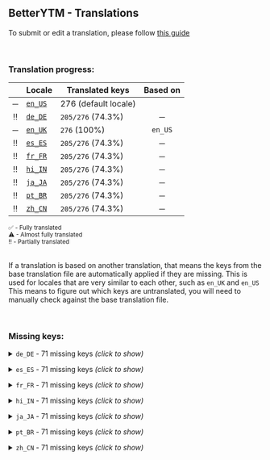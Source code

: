 <!--
  ‼️‼️‼️‼️‼️‼️‼️‼️‼️‼️‼️‼️‼️‼️‼️‼️‼️‼️‼️‼️‼️‼️‼️‼️‼️‼️‼️‼️‼️‼️‼️‼️‼️‼️‼️‼️‼️‼️‼️‼️‼️‼️‼️‼️‼️‼️‼️‼️‼️‼️‼️‼️‼️‼️‼️‼️
  ‼️‼️‼️             THIS IS A GENERATED FILE             ‼️‼️‼️
  ‼️‼️‼️ all changes will be overwritten after next build ‼️‼️‼️
  ‼️‼️‼️ only edit in `src/tools/tr-progress-template.md` ‼️‼️‼️
  ‼️‼️‼️‼️‼️‼️‼️‼️‼️‼️‼️‼️‼️‼️‼️‼️‼️‼️‼️‼️‼️‼️‼️‼️‼️‼️‼️‼️‼️‼️‼️‼️‼️‼️‼️‼️‼️‼️‼️‼️‼️‼️‼️‼️‼️‼️‼️‼️‼️‼️‼️‼️‼️‼️‼️‼️
-->



## BetterYTM - Translations
To submit or edit a translation, please follow [this guide](../../contributing.md#submitting-translations)

<br>

### Translation progress:
| &nbsp; | Locale | Translated keys | Based on |
| :----: | ------ | --------------- | :------: |
| ─ | [`en_US`](./en_US.json) | 276 (default locale) |  |
| ‼️ | [`de_DE`](./de_DE.json) | `205/276` (74.3%) | ─ |
| ─ | [`en_UK`](./en_UK.json) | `276` (100%) | `en_US` |
| ‼️ | [`es_ES`](./es_ES.json) | `205/276` (74.3%) | ─ |
| ‼️ | [`fr_FR`](./fr_FR.json) | `205/276` (74.3%) | ─ |
| ‼️ | [`hi_IN`](./hi_IN.json) | `205/276` (74.3%) | ─ |
| ‼️ | [`ja_JA`](./ja_JA.json) | `205/276` (74.3%) | ─ |
| ‼️ | [`pt_BR`](./pt_BR.json) | `205/276` (74.3%) | ─ |
| ‼️ | [`zh_CN`](./zh_CN.json) | `205/276` (74.3%) | ─ |

<sub>
✅ - Fully translated
</sub><br>
<sub>
⚠ - Almost fully translated
</sub><br>
<sub>
‼️ - Partially translated
</sub><br>

<br>

If a translation is based on another translation, that means the keys from the base translation file are automatically applied if they are missing. This is used for locales that are very similar to each other, such as `en_UK` and `en_US`  
This means to figure out which keys are untranslated, you will need to manually check against the base translation file.

<br>

### Missing keys:

<details><summary><code>de_DE</code> - 71 missing keys <i>(click to show)</i></summary><br>

| Key | English text |
| --- | ------------ |
| `bytm_config_export_import_title` | `Export or Import Configuration` |
| `bytm_config_import_desc` | `Paste the configuration you want to import into the field below, then click the import button:` |
| `bytm_config_export_desc` | `Copy the following text to export your configuration. Warning: it may contain sensitive data.` |
| `export_import` | `Export/Import` |
| `click_to_reveal` | `(click to reveal)` |
| `start_import_tooltip` | `Click to import the data you pasted above` |
| `import_success` | `Successfully imported the data` |
| `import_success_confirm_reload` | `Successfully imported the data.\nDo you want to reload the page now to apply changes?` |
| `copy` | `Copy` |
| `copied_to_clipboard` | `Copied to clipboard!` |
| `copy_hidden` | `Copy hidden` |
| `search_placeholder` | `Search...` |
| `search_clear` | `Clear search` |
| `close_tooltip` | `Click to close` |
| `new_entry` | `New entry` |
| `new_entry_tooltip` | `Click to create a new entry` |
| `remove_entry` | `Remove this entry` |
| `edit_entry` | `Edit this entry` |
| `open_lyrics_search_prompt` | `Enter the song title and artist to search for the lyrics:` |
| `auto_like_channels_dialog_title` | `Auto-liked Channels` |
| `auto_like_channels_dialog_desc` | `Here you can see what channels you have set to auto-like and you can edit, enable, disable and remove them.\nYou can also manually create entries, though it's easier to just visit the channel page and click the button there.` |
| `auto_like` | `Auto-like` |
| `auto_like_button_tooltip_enabled` | `Click to disable auto-liking. Shift-click to open the management dialog.` |
| `auto_like_button_tooltip_disabled` | `Click to enable auto-liking. Shift-click to open the management dialog.` |
| `add_auto_like_channel_id_prompt` | `Enter the user ID (@Name / UC...) or full URL of the channel you want to auto-like.\nPress "cancel" to exit.` |
| `add_auto_like_channel_invalid_id` | `The entered user ID is invalid.\nPlease make sure you copy the entire channel URL! It should contain a part like "channel/UC..." or "/@..."` |
| `add_auto_like_channel_already_exists_prompt_new_name` | `A channel with that ID is already in the list.\nDo you instead want to change its name?` |
| `add_auto_like_channel_name_prompt` | `Enter the name of the channel.\nPress "cancel" to exit.` |
| `auto_like_channel_edit_name_prompt` | `Enter the new name for this channel.\nPress "cancel" to exit.` |
| `auto_like_channel_edit_id_prompt` | `Enter the new user ID (@Name / UC...) or full URL for this channel.\nPress "cancel" to exit.` |
| `auto_like_enabled_toast` | `Auto-liking enabled` |
| `auto_like_disabled_toast` | `Auto-liking disabled` |
| `auto_liked_a_channels_song` | `Liked song by %1` |
| `auto_liked_a_channels_video` | `Liked video by %1` |
| `auto_like_export_or_import_tooltip` | `Export or import your auto-liked channels` |
| `auto_like_export_import_title` | `Export or Import Auto-liked Channels` |
| `auto_like_export_desc` | `Copy the following text to export your auto-liked channels.` |
| `auto_like_import_desc` | `Paste the auto-liked channels you want to import into the field below, then click the import button:` |
| `vote_label_likes-1` | `%1 like` |
| `vote_label_likes-n` | `%1 likes` |
| `vote_label_dislikes-1` | `%1 dislike` |
| `vote_label_dislikes-n` | `%1 dislikes` |
| `vote_ratio_disabled` | `Disabled` |
| `vote_ratio_green_red` | `Green and red` |
| `vote_ratio_blue_gray` | `Blue and gray` |
| `votes_format_short` | `Shortened` |
| `votes_format_full` | `Full number` |
| `feature_desc_showVotes` | `Show the amount of likes and dislikes on the currently playing song` |
| `feature_helptext_showVotes` | `This feature is powered by Return YouTube Dislike and will show the approximate amount of likes and dislikes on the currently playing song.` |
| `feature_desc_showVotesFormat` | `How should the likes and dislikes be formatted?` |
| `feature_desc_lyricsQueueButton` | `Add a button to each song in a list to open its lyrics page` |
| `feature_desc_deleteFromQueueButton` | `Add a button to each song in a list to quickly remove it` |
| `feature_desc_listButtonsPlacement` | `Where should the list buttons show up?` |
| `feature_helptext_listButtonsPlacement` | `There are various song lists on the site like album pages, playlists and the currently playing queue.\nWith this option you can choose where the list buttons should show up.` |
| `feature_desc_autoLikeChannels` | `Automatically like all songs and videos of certain channels` |
| `feature_helpText_autoLikeChannels` | `Once enabled, you can enable this feature for certain channels by opening their page and clicking the toggle button. Afterwards, any song you play of that channel will be liked automatically.\nUse the option below to open a dialog to manage the channels.` |
| `feature_desc_autoLikeChannelToggleBtn` | `Add a button to each channel page to enable or disable auto-liking` |
| `feature_desc_autoLikePlayerBarToggleBtn` | `Add a button to the media controls to enable or disable auto-liking` |
| `feature_desc_autoLikeTimeout` | `How many seconds a song needs to play before being auto-liked` |
| `feature_desc_autoLikeShowToast` | `Show a toast notification when a song is auto-liked` |
| `feature_desc_autoLikeOpenMgmtDialog` | `Open the dialog to manage auto-liked channels` |
| `feature_btn_autoLikeOpenMgmtDialog` | `Open dialog` |
| `feature_btn_autoLikeOpenMgmtDialog_running` | `Opening...` |
| `feature_desc_initTimeout` | `How many seconds to wait for features to initialize before considering them to likely be in an errored state` |
| `feature_helptext_initTimeout` | `This is the amount of time in milliseconds that the script will wait for features to initialize before considering them to likely be in an errored state.\nThis will not affect the script's behavior in a significant way, but if one of your plugins can't initialize in time, you should try increasing this value.` |
| `feature_desc_toastDuration` | `For how many seconds custom toast notifications should be shown - 0 to disable them entirely` |
| `feature_desc_resetConfig` | `Reset all settings to their default values` |
| `feature_btn_resetConfig` | `Reset settings` |
| `feature_btn_resetConfig_running` | `Confirming...` |
| `plugin_validation_error_invalid_property-1` | `Property '%1' with value '%2' is invalid. Example value: %3` |
| `plugin_validation_error_invalid_property-n` | `Property '%1' with value '%2' is invalid. Example values: %3` |

<br></details>

<details><summary><code>es_ES</code> - 71 missing keys <i>(click to show)</i></summary><br>

| Key | English text |
| --- | ------------ |
| `bytm_config_export_import_title` | `Export or Import Configuration` |
| `bytm_config_import_desc` | `Paste the configuration you want to import into the field below, then click the import button:` |
| `bytm_config_export_desc` | `Copy the following text to export your configuration. Warning: it may contain sensitive data.` |
| `export_import` | `Export/Import` |
| `click_to_reveal` | `(click to reveal)` |
| `start_import_tooltip` | `Click to import the data you pasted above` |
| `import_success` | `Successfully imported the data` |
| `import_success_confirm_reload` | `Successfully imported the data.\nDo you want to reload the page now to apply changes?` |
| `copy` | `Copy` |
| `copied_to_clipboard` | `Copied to clipboard!` |
| `copy_hidden` | `Copy hidden` |
| `search_placeholder` | `Search...` |
| `search_clear` | `Clear search` |
| `close_tooltip` | `Click to close` |
| `new_entry` | `New entry` |
| `new_entry_tooltip` | `Click to create a new entry` |
| `remove_entry` | `Remove this entry` |
| `edit_entry` | `Edit this entry` |
| `open_lyrics_search_prompt` | `Enter the song title and artist to search for the lyrics:` |
| `auto_like_channels_dialog_title` | `Auto-liked Channels` |
| `auto_like_channels_dialog_desc` | `Here you can see what channels you have set to auto-like and you can edit, enable, disable and remove them.\nYou can also manually create entries, though it's easier to just visit the channel page and click the button there.` |
| `auto_like` | `Auto-like` |
| `auto_like_button_tooltip_enabled` | `Click to disable auto-liking. Shift-click to open the management dialog.` |
| `auto_like_button_tooltip_disabled` | `Click to enable auto-liking. Shift-click to open the management dialog.` |
| `add_auto_like_channel_id_prompt` | `Enter the user ID (@Name / UC...) or full URL of the channel you want to auto-like.\nPress "cancel" to exit.` |
| `add_auto_like_channel_invalid_id` | `The entered user ID is invalid.\nPlease make sure you copy the entire channel URL! It should contain a part like "channel/UC..." or "/@..."` |
| `add_auto_like_channel_already_exists_prompt_new_name` | `A channel with that ID is already in the list.\nDo you instead want to change its name?` |
| `add_auto_like_channel_name_prompt` | `Enter the name of the channel.\nPress "cancel" to exit.` |
| `auto_like_channel_edit_name_prompt` | `Enter the new name for this channel.\nPress "cancel" to exit.` |
| `auto_like_channel_edit_id_prompt` | `Enter the new user ID (@Name / UC...) or full URL for this channel.\nPress "cancel" to exit.` |
| `auto_like_enabled_toast` | `Auto-liking enabled` |
| `auto_like_disabled_toast` | `Auto-liking disabled` |
| `auto_liked_a_channels_song` | `Liked song by %1` |
| `auto_liked_a_channels_video` | `Liked video by %1` |
| `auto_like_export_or_import_tooltip` | `Export or import your auto-liked channels` |
| `auto_like_export_import_title` | `Export or Import Auto-liked Channels` |
| `auto_like_export_desc` | `Copy the following text to export your auto-liked channels.` |
| `auto_like_import_desc` | `Paste the auto-liked channels you want to import into the field below, then click the import button:` |
| `vote_label_likes-1` | `%1 like` |
| `vote_label_likes-n` | `%1 likes` |
| `vote_label_dislikes-1` | `%1 dislike` |
| `vote_label_dislikes-n` | `%1 dislikes` |
| `vote_ratio_disabled` | `Disabled` |
| `vote_ratio_green_red` | `Green and red` |
| `vote_ratio_blue_gray` | `Blue and gray` |
| `votes_format_short` | `Shortened` |
| `votes_format_full` | `Full number` |
| `feature_desc_showVotes` | `Show the amount of likes and dislikes on the currently playing song` |
| `feature_helptext_showVotes` | `This feature is powered by Return YouTube Dislike and will show the approximate amount of likes and dislikes on the currently playing song.` |
| `feature_desc_showVotesFormat` | `How should the likes and dislikes be formatted?` |
| `feature_desc_lyricsQueueButton` | `Add a button to each song in a list to open its lyrics page` |
| `feature_desc_deleteFromQueueButton` | `Add a button to each song in a list to quickly remove it` |
| `feature_desc_listButtonsPlacement` | `Where should the list buttons show up?` |
| `feature_helptext_listButtonsPlacement` | `There are various song lists on the site like album pages, playlists and the currently playing queue.\nWith this option you can choose where the list buttons should show up.` |
| `feature_desc_autoLikeChannels` | `Automatically like all songs and videos of certain channels` |
| `feature_helpText_autoLikeChannels` | `Once enabled, you can enable this feature for certain channels by opening their page and clicking the toggle button. Afterwards, any song you play of that channel will be liked automatically.\nUse the option below to open a dialog to manage the channels.` |
| `feature_desc_autoLikeChannelToggleBtn` | `Add a button to each channel page to enable or disable auto-liking` |
| `feature_desc_autoLikePlayerBarToggleBtn` | `Add a button to the media controls to enable or disable auto-liking` |
| `feature_desc_autoLikeTimeout` | `How many seconds a song needs to play before being auto-liked` |
| `feature_desc_autoLikeShowToast` | `Show a toast notification when a song is auto-liked` |
| `feature_desc_autoLikeOpenMgmtDialog` | `Open the dialog to manage auto-liked channels` |
| `feature_btn_autoLikeOpenMgmtDialog` | `Open dialog` |
| `feature_btn_autoLikeOpenMgmtDialog_running` | `Opening...` |
| `feature_desc_initTimeout` | `How many seconds to wait for features to initialize before considering them to likely be in an errored state` |
| `feature_helptext_initTimeout` | `This is the amount of time in milliseconds that the script will wait for features to initialize before considering them to likely be in an errored state.\nThis will not affect the script's behavior in a significant way, but if one of your plugins can't initialize in time, you should try increasing this value.` |
| `feature_desc_toastDuration` | `For how many seconds custom toast notifications should be shown - 0 to disable them entirely` |
| `feature_desc_resetConfig` | `Reset all settings to their default values` |
| `feature_btn_resetConfig` | `Reset settings` |
| `feature_btn_resetConfig_running` | `Confirming...` |
| `plugin_validation_error_invalid_property-1` | `Property '%1' with value '%2' is invalid. Example value: %3` |
| `plugin_validation_error_invalid_property-n` | `Property '%1' with value '%2' is invalid. Example values: %3` |

<br></details>

<details><summary><code>fr_FR</code> - 71 missing keys <i>(click to show)</i></summary><br>

| Key | English text |
| --- | ------------ |
| `bytm_config_export_import_title` | `Export or Import Configuration` |
| `bytm_config_import_desc` | `Paste the configuration you want to import into the field below, then click the import button:` |
| `bytm_config_export_desc` | `Copy the following text to export your configuration. Warning: it may contain sensitive data.` |
| `export_import` | `Export/Import` |
| `click_to_reveal` | `(click to reveal)` |
| `start_import_tooltip` | `Click to import the data you pasted above` |
| `import_success` | `Successfully imported the data` |
| `import_success_confirm_reload` | `Successfully imported the data.\nDo you want to reload the page now to apply changes?` |
| `copy` | `Copy` |
| `copied_to_clipboard` | `Copied to clipboard!` |
| `copy_hidden` | `Copy hidden` |
| `search_placeholder` | `Search...` |
| `search_clear` | `Clear search` |
| `close_tooltip` | `Click to close` |
| `new_entry` | `New entry` |
| `new_entry_tooltip` | `Click to create a new entry` |
| `remove_entry` | `Remove this entry` |
| `edit_entry` | `Edit this entry` |
| `open_lyrics_search_prompt` | `Enter the song title and artist to search for the lyrics:` |
| `auto_like_channels_dialog_title` | `Auto-liked Channels` |
| `auto_like_channels_dialog_desc` | `Here you can see what channels you have set to auto-like and you can edit, enable, disable and remove them.\nYou can also manually create entries, though it's easier to just visit the channel page and click the button there.` |
| `auto_like` | `Auto-like` |
| `auto_like_button_tooltip_enabled` | `Click to disable auto-liking. Shift-click to open the management dialog.` |
| `auto_like_button_tooltip_disabled` | `Click to enable auto-liking. Shift-click to open the management dialog.` |
| `add_auto_like_channel_id_prompt` | `Enter the user ID (@Name / UC...) or full URL of the channel you want to auto-like.\nPress "cancel" to exit.` |
| `add_auto_like_channel_invalid_id` | `The entered user ID is invalid.\nPlease make sure you copy the entire channel URL! It should contain a part like "channel/UC..." or "/@..."` |
| `add_auto_like_channel_already_exists_prompt_new_name` | `A channel with that ID is already in the list.\nDo you instead want to change its name?` |
| `add_auto_like_channel_name_prompt` | `Enter the name of the channel.\nPress "cancel" to exit.` |
| `auto_like_channel_edit_name_prompt` | `Enter the new name for this channel.\nPress "cancel" to exit.` |
| `auto_like_channel_edit_id_prompt` | `Enter the new user ID (@Name / UC...) or full URL for this channel.\nPress "cancel" to exit.` |
| `auto_like_enabled_toast` | `Auto-liking enabled` |
| `auto_like_disabled_toast` | `Auto-liking disabled` |
| `auto_liked_a_channels_song` | `Liked song by %1` |
| `auto_liked_a_channels_video` | `Liked video by %1` |
| `auto_like_export_or_import_tooltip` | `Export or import your auto-liked channels` |
| `auto_like_export_import_title` | `Export or Import Auto-liked Channels` |
| `auto_like_export_desc` | `Copy the following text to export your auto-liked channels.` |
| `auto_like_import_desc` | `Paste the auto-liked channels you want to import into the field below, then click the import button:` |
| `vote_label_likes-1` | `%1 like` |
| `vote_label_likes-n` | `%1 likes` |
| `vote_label_dislikes-1` | `%1 dislike` |
| `vote_label_dislikes-n` | `%1 dislikes` |
| `vote_ratio_disabled` | `Disabled` |
| `vote_ratio_green_red` | `Green and red` |
| `vote_ratio_blue_gray` | `Blue and gray` |
| `votes_format_short` | `Shortened` |
| `votes_format_full` | `Full number` |
| `feature_desc_showVotes` | `Show the amount of likes and dislikes on the currently playing song` |
| `feature_helptext_showVotes` | `This feature is powered by Return YouTube Dislike and will show the approximate amount of likes and dislikes on the currently playing song.` |
| `feature_desc_showVotesFormat` | `How should the likes and dislikes be formatted?` |
| `feature_desc_lyricsQueueButton` | `Add a button to each song in a list to open its lyrics page` |
| `feature_desc_deleteFromQueueButton` | `Add a button to each song in a list to quickly remove it` |
| `feature_desc_listButtonsPlacement` | `Where should the list buttons show up?` |
| `feature_helptext_listButtonsPlacement` | `There are various song lists on the site like album pages, playlists and the currently playing queue.\nWith this option you can choose where the list buttons should show up.` |
| `feature_desc_autoLikeChannels` | `Automatically like all songs and videos of certain channels` |
| `feature_helpText_autoLikeChannels` | `Once enabled, you can enable this feature for certain channels by opening their page and clicking the toggle button. Afterwards, any song you play of that channel will be liked automatically.\nUse the option below to open a dialog to manage the channels.` |
| `feature_desc_autoLikeChannelToggleBtn` | `Add a button to each channel page to enable or disable auto-liking` |
| `feature_desc_autoLikePlayerBarToggleBtn` | `Add a button to the media controls to enable or disable auto-liking` |
| `feature_desc_autoLikeTimeout` | `How many seconds a song needs to play before being auto-liked` |
| `feature_desc_autoLikeShowToast` | `Show a toast notification when a song is auto-liked` |
| `feature_desc_autoLikeOpenMgmtDialog` | `Open the dialog to manage auto-liked channels` |
| `feature_btn_autoLikeOpenMgmtDialog` | `Open dialog` |
| `feature_btn_autoLikeOpenMgmtDialog_running` | `Opening...` |
| `feature_desc_initTimeout` | `How many seconds to wait for features to initialize before considering them to likely be in an errored state` |
| `feature_helptext_initTimeout` | `This is the amount of time in milliseconds that the script will wait for features to initialize before considering them to likely be in an errored state.\nThis will not affect the script's behavior in a significant way, but if one of your plugins can't initialize in time, you should try increasing this value.` |
| `feature_desc_toastDuration` | `For how many seconds custom toast notifications should be shown - 0 to disable them entirely` |
| `feature_desc_resetConfig` | `Reset all settings to their default values` |
| `feature_btn_resetConfig` | `Reset settings` |
| `feature_btn_resetConfig_running` | `Confirming...` |
| `plugin_validation_error_invalid_property-1` | `Property '%1' with value '%2' is invalid. Example value: %3` |
| `plugin_validation_error_invalid_property-n` | `Property '%1' with value '%2' is invalid. Example values: %3` |

<br></details>

<details><summary><code>hi_IN</code> - 71 missing keys <i>(click to show)</i></summary><br>

| Key | English text |
| --- | ------------ |
| `bytm_config_export_import_title` | `Export or Import Configuration` |
| `bytm_config_import_desc` | `Paste the configuration you want to import into the field below, then click the import button:` |
| `bytm_config_export_desc` | `Copy the following text to export your configuration. Warning: it may contain sensitive data.` |
| `export_import` | `Export/Import` |
| `click_to_reveal` | `(click to reveal)` |
| `start_import_tooltip` | `Click to import the data you pasted above` |
| `import_success` | `Successfully imported the data` |
| `import_success_confirm_reload` | `Successfully imported the data.\nDo you want to reload the page now to apply changes?` |
| `copy` | `Copy` |
| `copied_to_clipboard` | `Copied to clipboard!` |
| `copy_hidden` | `Copy hidden` |
| `search_placeholder` | `Search...` |
| `search_clear` | `Clear search` |
| `close_tooltip` | `Click to close` |
| `new_entry` | `New entry` |
| `new_entry_tooltip` | `Click to create a new entry` |
| `remove_entry` | `Remove this entry` |
| `edit_entry` | `Edit this entry` |
| `open_lyrics_search_prompt` | `Enter the song title and artist to search for the lyrics:` |
| `auto_like_channels_dialog_title` | `Auto-liked Channels` |
| `auto_like_channels_dialog_desc` | `Here you can see what channels you have set to auto-like and you can edit, enable, disable and remove them.\nYou can also manually create entries, though it's easier to just visit the channel page and click the button there.` |
| `auto_like` | `Auto-like` |
| `auto_like_button_tooltip_enabled` | `Click to disable auto-liking. Shift-click to open the management dialog.` |
| `auto_like_button_tooltip_disabled` | `Click to enable auto-liking. Shift-click to open the management dialog.` |
| `add_auto_like_channel_id_prompt` | `Enter the user ID (@Name / UC...) or full URL of the channel you want to auto-like.\nPress "cancel" to exit.` |
| `add_auto_like_channel_invalid_id` | `The entered user ID is invalid.\nPlease make sure you copy the entire channel URL! It should contain a part like "channel/UC..." or "/@..."` |
| `add_auto_like_channel_already_exists_prompt_new_name` | `A channel with that ID is already in the list.\nDo you instead want to change its name?` |
| `add_auto_like_channel_name_prompt` | `Enter the name of the channel.\nPress "cancel" to exit.` |
| `auto_like_channel_edit_name_prompt` | `Enter the new name for this channel.\nPress "cancel" to exit.` |
| `auto_like_channel_edit_id_prompt` | `Enter the new user ID (@Name / UC...) or full URL for this channel.\nPress "cancel" to exit.` |
| `auto_like_enabled_toast` | `Auto-liking enabled` |
| `auto_like_disabled_toast` | `Auto-liking disabled` |
| `auto_liked_a_channels_song` | `Liked song by %1` |
| `auto_liked_a_channels_video` | `Liked video by %1` |
| `auto_like_export_or_import_tooltip` | `Export or import your auto-liked channels` |
| `auto_like_export_import_title` | `Export or Import Auto-liked Channels` |
| `auto_like_export_desc` | `Copy the following text to export your auto-liked channels.` |
| `auto_like_import_desc` | `Paste the auto-liked channels you want to import into the field below, then click the import button:` |
| `vote_label_likes-1` | `%1 like` |
| `vote_label_likes-n` | `%1 likes` |
| `vote_label_dislikes-1` | `%1 dislike` |
| `vote_label_dislikes-n` | `%1 dislikes` |
| `vote_ratio_disabled` | `Disabled` |
| `vote_ratio_green_red` | `Green and red` |
| `vote_ratio_blue_gray` | `Blue and gray` |
| `votes_format_short` | `Shortened` |
| `votes_format_full` | `Full number` |
| `feature_desc_showVotes` | `Show the amount of likes and dislikes on the currently playing song` |
| `feature_helptext_showVotes` | `This feature is powered by Return YouTube Dislike and will show the approximate amount of likes and dislikes on the currently playing song.` |
| `feature_desc_showVotesFormat` | `How should the likes and dislikes be formatted?` |
| `feature_desc_lyricsQueueButton` | `Add a button to each song in a list to open its lyrics page` |
| `feature_desc_deleteFromQueueButton` | `Add a button to each song in a list to quickly remove it` |
| `feature_desc_listButtonsPlacement` | `Where should the list buttons show up?` |
| `feature_helptext_listButtonsPlacement` | `There are various song lists on the site like album pages, playlists and the currently playing queue.\nWith this option you can choose where the list buttons should show up.` |
| `feature_desc_autoLikeChannels` | `Automatically like all songs and videos of certain channels` |
| `feature_helpText_autoLikeChannels` | `Once enabled, you can enable this feature for certain channels by opening their page and clicking the toggle button. Afterwards, any song you play of that channel will be liked automatically.\nUse the option below to open a dialog to manage the channels.` |
| `feature_desc_autoLikeChannelToggleBtn` | `Add a button to each channel page to enable or disable auto-liking` |
| `feature_desc_autoLikePlayerBarToggleBtn` | `Add a button to the media controls to enable or disable auto-liking` |
| `feature_desc_autoLikeTimeout` | `How many seconds a song needs to play before being auto-liked` |
| `feature_desc_autoLikeShowToast` | `Show a toast notification when a song is auto-liked` |
| `feature_desc_autoLikeOpenMgmtDialog` | `Open the dialog to manage auto-liked channels` |
| `feature_btn_autoLikeOpenMgmtDialog` | `Open dialog` |
| `feature_btn_autoLikeOpenMgmtDialog_running` | `Opening...` |
| `feature_desc_initTimeout` | `How many seconds to wait for features to initialize before considering them to likely be in an errored state` |
| `feature_helptext_initTimeout` | `This is the amount of time in milliseconds that the script will wait for features to initialize before considering them to likely be in an errored state.\nThis will not affect the script's behavior in a significant way, but if one of your plugins can't initialize in time, you should try increasing this value.` |
| `feature_desc_toastDuration` | `For how many seconds custom toast notifications should be shown - 0 to disable them entirely` |
| `feature_desc_resetConfig` | `Reset all settings to their default values` |
| `feature_btn_resetConfig` | `Reset settings` |
| `feature_btn_resetConfig_running` | `Confirming...` |
| `plugin_validation_error_invalid_property-1` | `Property '%1' with value '%2' is invalid. Example value: %3` |
| `plugin_validation_error_invalid_property-n` | `Property '%1' with value '%2' is invalid. Example values: %3` |

<br></details>

<details><summary><code>ja_JA</code> - 71 missing keys <i>(click to show)</i></summary><br>

| Key | English text |
| --- | ------------ |
| `bytm_config_export_import_title` | `Export or Import Configuration` |
| `bytm_config_import_desc` | `Paste the configuration you want to import into the field below, then click the import button:` |
| `bytm_config_export_desc` | `Copy the following text to export your configuration. Warning: it may contain sensitive data.` |
| `export_import` | `Export/Import` |
| `click_to_reveal` | `(click to reveal)` |
| `start_import_tooltip` | `Click to import the data you pasted above` |
| `import_success` | `Successfully imported the data` |
| `import_success_confirm_reload` | `Successfully imported the data.\nDo you want to reload the page now to apply changes?` |
| `copy` | `Copy` |
| `copied_to_clipboard` | `Copied to clipboard!` |
| `copy_hidden` | `Copy hidden` |
| `search_placeholder` | `Search...` |
| `search_clear` | `Clear search` |
| `close_tooltip` | `Click to close` |
| `new_entry` | `New entry` |
| `new_entry_tooltip` | `Click to create a new entry` |
| `remove_entry` | `Remove this entry` |
| `edit_entry` | `Edit this entry` |
| `open_lyrics_search_prompt` | `Enter the song title and artist to search for the lyrics:` |
| `auto_like_channels_dialog_title` | `Auto-liked Channels` |
| `auto_like_channels_dialog_desc` | `Here you can see what channels you have set to auto-like and you can edit, enable, disable and remove them.\nYou can also manually create entries, though it's easier to just visit the channel page and click the button there.` |
| `auto_like` | `Auto-like` |
| `auto_like_button_tooltip_enabled` | `Click to disable auto-liking. Shift-click to open the management dialog.` |
| `auto_like_button_tooltip_disabled` | `Click to enable auto-liking. Shift-click to open the management dialog.` |
| `add_auto_like_channel_id_prompt` | `Enter the user ID (@Name / UC...) or full URL of the channel you want to auto-like.\nPress "cancel" to exit.` |
| `add_auto_like_channel_invalid_id` | `The entered user ID is invalid.\nPlease make sure you copy the entire channel URL! It should contain a part like "channel/UC..." or "/@..."` |
| `add_auto_like_channel_already_exists_prompt_new_name` | `A channel with that ID is already in the list.\nDo you instead want to change its name?` |
| `add_auto_like_channel_name_prompt` | `Enter the name of the channel.\nPress "cancel" to exit.` |
| `auto_like_channel_edit_name_prompt` | `Enter the new name for this channel.\nPress "cancel" to exit.` |
| `auto_like_channel_edit_id_prompt` | `Enter the new user ID (@Name / UC...) or full URL for this channel.\nPress "cancel" to exit.` |
| `auto_like_enabled_toast` | `Auto-liking enabled` |
| `auto_like_disabled_toast` | `Auto-liking disabled` |
| `auto_liked_a_channels_song` | `Liked song by %1` |
| `auto_liked_a_channels_video` | `Liked video by %1` |
| `auto_like_export_or_import_tooltip` | `Export or import your auto-liked channels` |
| `auto_like_export_import_title` | `Export or Import Auto-liked Channels` |
| `auto_like_export_desc` | `Copy the following text to export your auto-liked channels.` |
| `auto_like_import_desc` | `Paste the auto-liked channels you want to import into the field below, then click the import button:` |
| `vote_label_likes-1` | `%1 like` |
| `vote_label_likes-n` | `%1 likes` |
| `vote_label_dislikes-1` | `%1 dislike` |
| `vote_label_dislikes-n` | `%1 dislikes` |
| `vote_ratio_disabled` | `Disabled` |
| `vote_ratio_green_red` | `Green and red` |
| `vote_ratio_blue_gray` | `Blue and gray` |
| `votes_format_short` | `Shortened` |
| `votes_format_full` | `Full number` |
| `feature_desc_showVotes` | `Show the amount of likes and dislikes on the currently playing song` |
| `feature_helptext_showVotes` | `This feature is powered by Return YouTube Dislike and will show the approximate amount of likes and dislikes on the currently playing song.` |
| `feature_desc_showVotesFormat` | `How should the likes and dislikes be formatted?` |
| `feature_desc_lyricsQueueButton` | `Add a button to each song in a list to open its lyrics page` |
| `feature_desc_deleteFromQueueButton` | `Add a button to each song in a list to quickly remove it` |
| `feature_desc_listButtonsPlacement` | `Where should the list buttons show up?` |
| `feature_helptext_listButtonsPlacement` | `There are various song lists on the site like album pages, playlists and the currently playing queue.\nWith this option you can choose where the list buttons should show up.` |
| `feature_desc_autoLikeChannels` | `Automatically like all songs and videos of certain channels` |
| `feature_helpText_autoLikeChannels` | `Once enabled, you can enable this feature for certain channels by opening their page and clicking the toggle button. Afterwards, any song you play of that channel will be liked automatically.\nUse the option below to open a dialog to manage the channels.` |
| `feature_desc_autoLikeChannelToggleBtn` | `Add a button to each channel page to enable or disable auto-liking` |
| `feature_desc_autoLikePlayerBarToggleBtn` | `Add a button to the media controls to enable or disable auto-liking` |
| `feature_desc_autoLikeTimeout` | `How many seconds a song needs to play before being auto-liked` |
| `feature_desc_autoLikeShowToast` | `Show a toast notification when a song is auto-liked` |
| `feature_desc_autoLikeOpenMgmtDialog` | `Open the dialog to manage auto-liked channels` |
| `feature_btn_autoLikeOpenMgmtDialog` | `Open dialog` |
| `feature_btn_autoLikeOpenMgmtDialog_running` | `Opening...` |
| `feature_desc_initTimeout` | `How many seconds to wait for features to initialize before considering them to likely be in an errored state` |
| `feature_helptext_initTimeout` | `This is the amount of time in milliseconds that the script will wait for features to initialize before considering them to likely be in an errored state.\nThis will not affect the script's behavior in a significant way, but if one of your plugins can't initialize in time, you should try increasing this value.` |
| `feature_desc_toastDuration` | `For how many seconds custom toast notifications should be shown - 0 to disable them entirely` |
| `feature_desc_resetConfig` | `Reset all settings to their default values` |
| `feature_btn_resetConfig` | `Reset settings` |
| `feature_btn_resetConfig_running` | `Confirming...` |
| `plugin_validation_error_invalid_property-1` | `Property '%1' with value '%2' is invalid. Example value: %3` |
| `plugin_validation_error_invalid_property-n` | `Property '%1' with value '%2' is invalid. Example values: %3` |

<br></details>

<details><summary><code>pt_BR</code> - 71 missing keys <i>(click to show)</i></summary><br>

| Key | English text |
| --- | ------------ |
| `bytm_config_export_import_title` | `Export or Import Configuration` |
| `bytm_config_import_desc` | `Paste the configuration you want to import into the field below, then click the import button:` |
| `bytm_config_export_desc` | `Copy the following text to export your configuration. Warning: it may contain sensitive data.` |
| `export_import` | `Export/Import` |
| `click_to_reveal` | `(click to reveal)` |
| `start_import_tooltip` | `Click to import the data you pasted above` |
| `import_success` | `Successfully imported the data` |
| `import_success_confirm_reload` | `Successfully imported the data.\nDo you want to reload the page now to apply changes?` |
| `copy` | `Copy` |
| `copied_to_clipboard` | `Copied to clipboard!` |
| `copy_hidden` | `Copy hidden` |
| `search_placeholder` | `Search...` |
| `search_clear` | `Clear search` |
| `close_tooltip` | `Click to close` |
| `new_entry` | `New entry` |
| `new_entry_tooltip` | `Click to create a new entry` |
| `remove_entry` | `Remove this entry` |
| `edit_entry` | `Edit this entry` |
| `open_lyrics_search_prompt` | `Enter the song title and artist to search for the lyrics:` |
| `auto_like_channels_dialog_title` | `Auto-liked Channels` |
| `auto_like_channels_dialog_desc` | `Here you can see what channels you have set to auto-like and you can edit, enable, disable and remove them.\nYou can also manually create entries, though it's easier to just visit the channel page and click the button there.` |
| `auto_like` | `Auto-like` |
| `auto_like_button_tooltip_enabled` | `Click to disable auto-liking. Shift-click to open the management dialog.` |
| `auto_like_button_tooltip_disabled` | `Click to enable auto-liking. Shift-click to open the management dialog.` |
| `add_auto_like_channel_id_prompt` | `Enter the user ID (@Name / UC...) or full URL of the channel you want to auto-like.\nPress "cancel" to exit.` |
| `add_auto_like_channel_invalid_id` | `The entered user ID is invalid.\nPlease make sure you copy the entire channel URL! It should contain a part like "channel/UC..." or "/@..."` |
| `add_auto_like_channel_already_exists_prompt_new_name` | `A channel with that ID is already in the list.\nDo you instead want to change its name?` |
| `add_auto_like_channel_name_prompt` | `Enter the name of the channel.\nPress "cancel" to exit.` |
| `auto_like_channel_edit_name_prompt` | `Enter the new name for this channel.\nPress "cancel" to exit.` |
| `auto_like_channel_edit_id_prompt` | `Enter the new user ID (@Name / UC...) or full URL for this channel.\nPress "cancel" to exit.` |
| `auto_like_enabled_toast` | `Auto-liking enabled` |
| `auto_like_disabled_toast` | `Auto-liking disabled` |
| `auto_liked_a_channels_song` | `Liked song by %1` |
| `auto_liked_a_channels_video` | `Liked video by %1` |
| `auto_like_export_or_import_tooltip` | `Export or import your auto-liked channels` |
| `auto_like_export_import_title` | `Export or Import Auto-liked Channels` |
| `auto_like_export_desc` | `Copy the following text to export your auto-liked channels.` |
| `auto_like_import_desc` | `Paste the auto-liked channels you want to import into the field below, then click the import button:` |
| `vote_label_likes-1` | `%1 like` |
| `vote_label_likes-n` | `%1 likes` |
| `vote_label_dislikes-1` | `%1 dislike` |
| `vote_label_dislikes-n` | `%1 dislikes` |
| `vote_ratio_disabled` | `Disabled` |
| `vote_ratio_green_red` | `Green and red` |
| `vote_ratio_blue_gray` | `Blue and gray` |
| `votes_format_short` | `Shortened` |
| `votes_format_full` | `Full number` |
| `feature_desc_showVotes` | `Show the amount of likes and dislikes on the currently playing song` |
| `feature_helptext_showVotes` | `This feature is powered by Return YouTube Dislike and will show the approximate amount of likes and dislikes on the currently playing song.` |
| `feature_desc_showVotesFormat` | `How should the likes and dislikes be formatted?` |
| `feature_desc_lyricsQueueButton` | `Add a button to each song in a list to open its lyrics page` |
| `feature_desc_deleteFromQueueButton` | `Add a button to each song in a list to quickly remove it` |
| `feature_desc_listButtonsPlacement` | `Where should the list buttons show up?` |
| `feature_helptext_listButtonsPlacement` | `There are various song lists on the site like album pages, playlists and the currently playing queue.\nWith this option you can choose where the list buttons should show up.` |
| `feature_desc_autoLikeChannels` | `Automatically like all songs and videos of certain channels` |
| `feature_helpText_autoLikeChannels` | `Once enabled, you can enable this feature for certain channels by opening their page and clicking the toggle button. Afterwards, any song you play of that channel will be liked automatically.\nUse the option below to open a dialog to manage the channels.` |
| `feature_desc_autoLikeChannelToggleBtn` | `Add a button to each channel page to enable or disable auto-liking` |
| `feature_desc_autoLikePlayerBarToggleBtn` | `Add a button to the media controls to enable or disable auto-liking` |
| `feature_desc_autoLikeTimeout` | `How many seconds a song needs to play before being auto-liked` |
| `feature_desc_autoLikeShowToast` | `Show a toast notification when a song is auto-liked` |
| `feature_desc_autoLikeOpenMgmtDialog` | `Open the dialog to manage auto-liked channels` |
| `feature_btn_autoLikeOpenMgmtDialog` | `Open dialog` |
| `feature_btn_autoLikeOpenMgmtDialog_running` | `Opening...` |
| `feature_desc_initTimeout` | `How many seconds to wait for features to initialize before considering them to likely be in an errored state` |
| `feature_helptext_initTimeout` | `This is the amount of time in milliseconds that the script will wait for features to initialize before considering them to likely be in an errored state.\nThis will not affect the script's behavior in a significant way, but if one of your plugins can't initialize in time, you should try increasing this value.` |
| `feature_desc_toastDuration` | `For how many seconds custom toast notifications should be shown - 0 to disable them entirely` |
| `feature_desc_resetConfig` | `Reset all settings to their default values` |
| `feature_btn_resetConfig` | `Reset settings` |
| `feature_btn_resetConfig_running` | `Confirming...` |
| `plugin_validation_error_invalid_property-1` | `Property '%1' with value '%2' is invalid. Example value: %3` |
| `plugin_validation_error_invalid_property-n` | `Property '%1' with value '%2' is invalid. Example values: %3` |

<br></details>

<details><summary><code>zh_CN</code> - 71 missing keys <i>(click to show)</i></summary><br>

| Key | English text |
| --- | ------------ |
| `bytm_config_export_import_title` | `Export or Import Configuration` |
| `bytm_config_import_desc` | `Paste the configuration you want to import into the field below, then click the import button:` |
| `bytm_config_export_desc` | `Copy the following text to export your configuration. Warning: it may contain sensitive data.` |
| `export_import` | `Export/Import` |
| `click_to_reveal` | `(click to reveal)` |
| `start_import_tooltip` | `Click to import the data you pasted above` |
| `import_success` | `Successfully imported the data` |
| `import_success_confirm_reload` | `Successfully imported the data.\nDo you want to reload the page now to apply changes?` |
| `copy` | `Copy` |
| `copied_to_clipboard` | `Copied to clipboard!` |
| `copy_hidden` | `Copy hidden` |
| `search_placeholder` | `Search...` |
| `search_clear` | `Clear search` |
| `close_tooltip` | `Click to close` |
| `new_entry` | `New entry` |
| `new_entry_tooltip` | `Click to create a new entry` |
| `remove_entry` | `Remove this entry` |
| `edit_entry` | `Edit this entry` |
| `open_lyrics_search_prompt` | `Enter the song title and artist to search for the lyrics:` |
| `auto_like_channels_dialog_title` | `Auto-liked Channels` |
| `auto_like_channels_dialog_desc` | `Here you can see what channels you have set to auto-like and you can edit, enable, disable and remove them.\nYou can also manually create entries, though it's easier to just visit the channel page and click the button there.` |
| `auto_like` | `Auto-like` |
| `auto_like_button_tooltip_enabled` | `Click to disable auto-liking. Shift-click to open the management dialog.` |
| `auto_like_button_tooltip_disabled` | `Click to enable auto-liking. Shift-click to open the management dialog.` |
| `add_auto_like_channel_id_prompt` | `Enter the user ID (@Name / UC...) or full URL of the channel you want to auto-like.\nPress "cancel" to exit.` |
| `add_auto_like_channel_invalid_id` | `The entered user ID is invalid.\nPlease make sure you copy the entire channel URL! It should contain a part like "channel/UC..." or "/@..."` |
| `add_auto_like_channel_already_exists_prompt_new_name` | `A channel with that ID is already in the list.\nDo you instead want to change its name?` |
| `add_auto_like_channel_name_prompt` | `Enter the name of the channel.\nPress "cancel" to exit.` |
| `auto_like_channel_edit_name_prompt` | `Enter the new name for this channel.\nPress "cancel" to exit.` |
| `auto_like_channel_edit_id_prompt` | `Enter the new user ID (@Name / UC...) or full URL for this channel.\nPress "cancel" to exit.` |
| `auto_like_enabled_toast` | `Auto-liking enabled` |
| `auto_like_disabled_toast` | `Auto-liking disabled` |
| `auto_liked_a_channels_song` | `Liked song by %1` |
| `auto_liked_a_channels_video` | `Liked video by %1` |
| `auto_like_export_or_import_tooltip` | `Export or import your auto-liked channels` |
| `auto_like_export_import_title` | `Export or Import Auto-liked Channels` |
| `auto_like_export_desc` | `Copy the following text to export your auto-liked channels.` |
| `auto_like_import_desc` | `Paste the auto-liked channels you want to import into the field below, then click the import button:` |
| `vote_label_likes-1` | `%1 like` |
| `vote_label_likes-n` | `%1 likes` |
| `vote_label_dislikes-1` | `%1 dislike` |
| `vote_label_dislikes-n` | `%1 dislikes` |
| `vote_ratio_disabled` | `Disabled` |
| `vote_ratio_green_red` | `Green and red` |
| `vote_ratio_blue_gray` | `Blue and gray` |
| `votes_format_short` | `Shortened` |
| `votes_format_full` | `Full number` |
| `feature_desc_showVotes` | `Show the amount of likes and dislikes on the currently playing song` |
| `feature_helptext_showVotes` | `This feature is powered by Return YouTube Dislike and will show the approximate amount of likes and dislikes on the currently playing song.` |
| `feature_desc_showVotesFormat` | `How should the likes and dislikes be formatted?` |
| `feature_desc_lyricsQueueButton` | `Add a button to each song in a list to open its lyrics page` |
| `feature_desc_deleteFromQueueButton` | `Add a button to each song in a list to quickly remove it` |
| `feature_desc_listButtonsPlacement` | `Where should the list buttons show up?` |
| `feature_helptext_listButtonsPlacement` | `There are various song lists on the site like album pages, playlists and the currently playing queue.\nWith this option you can choose where the list buttons should show up.` |
| `feature_desc_autoLikeChannels` | `Automatically like all songs and videos of certain channels` |
| `feature_helpText_autoLikeChannels` | `Once enabled, you can enable this feature for certain channels by opening their page and clicking the toggle button. Afterwards, any song you play of that channel will be liked automatically.\nUse the option below to open a dialog to manage the channels.` |
| `feature_desc_autoLikeChannelToggleBtn` | `Add a button to each channel page to enable or disable auto-liking` |
| `feature_desc_autoLikePlayerBarToggleBtn` | `Add a button to the media controls to enable or disable auto-liking` |
| `feature_desc_autoLikeTimeout` | `How many seconds a song needs to play before being auto-liked` |
| `feature_desc_autoLikeShowToast` | `Show a toast notification when a song is auto-liked` |
| `feature_desc_autoLikeOpenMgmtDialog` | `Open the dialog to manage auto-liked channels` |
| `feature_btn_autoLikeOpenMgmtDialog` | `Open dialog` |
| `feature_btn_autoLikeOpenMgmtDialog_running` | `Opening...` |
| `feature_desc_initTimeout` | `How many seconds to wait for features to initialize before considering them to likely be in an errored state` |
| `feature_helptext_initTimeout` | `This is the amount of time in milliseconds that the script will wait for features to initialize before considering them to likely be in an errored state.\nThis will not affect the script's behavior in a significant way, but if one of your plugins can't initialize in time, you should try increasing this value.` |
| `feature_desc_toastDuration` | `For how many seconds custom toast notifications should be shown - 0 to disable them entirely` |
| `feature_desc_resetConfig` | `Reset all settings to their default values` |
| `feature_btn_resetConfig` | `Reset settings` |
| `feature_btn_resetConfig_running` | `Confirming...` |
| `plugin_validation_error_invalid_property-1` | `Property '%1' with value '%2' is invalid. Example value: %3` |
| `plugin_validation_error_invalid_property-n` | `Property '%1' with value '%2' is invalid. Example values: %3` |

<br></details>
